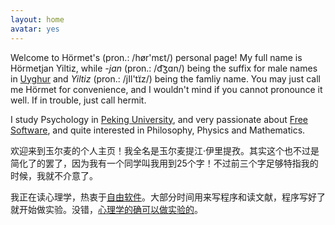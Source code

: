 ```yaml
---
layout: home
avatar: yes
---
```


Welcome to Hörmet's (pron.: /hør'mɛt/) personal page! My full name is Hörmetjan Yiltiz, while *-jan* (pron.: /d͡ʒɑn/) being the suffix for male names in [Uyghur][] and *Yiltiz* (pron.: /jIl'tɪ̈z/) being the famliy name. You may just call me Hörmet for convenience, and I wouldn't mind if you cannot pronounce it well. If in trouble, just call hermit.

I study Psychology in [Peking University][], and very passionate about [Free Software][fs], and quite interested in Philosophy, Physics and Mathematics.

欢迎来到玉尔麦的个人主页！我全名是玉尔麦提江·伊里提孜。其实这个也不过是简化了的罢了，因为我有一个同学叫我用到25个字！不过前三个字足够特指我的时候，我就不介意了。

我正在读心理学，热衷于[自由软件][fs]。大部分时间用来写程序和读文献，程序写好了就开始做实验。没错，[心理学的确可以做实验的][exp]。

[Uyghur]: http://en.wikipedia.org/wiki/Uyghur_language
[Peking University]: http://www.pku.edu.cn
[fs]: http://www.gnu.org/philosophy/free-sw.html
[exp]: /cn/_post/
